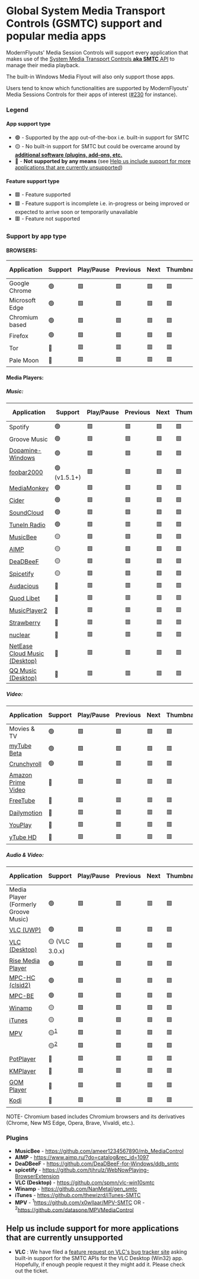 # Global System Media Transport Controls (GSMTC) support and popular media apps

ModernFlyouts' Media Session Controls will support every application that makes use of the [System Media Transport Controls **aka SMTC** API](https://docs.microsoft.com/en-us/uwp/api/windows.media.systemmediatransportcontrols) to manage their media playback.

The built-in Windows Media Flyout will also only support those apps.

Users tend to know which functionalities are supported by ModernFlyouts' Media Sessions Controls for their apps of interest ([#230](https://github.com/ModernFlyouts-Community/ModernFlyouts/issues/230) for instance).


### Legend

#### App support type

- 🟢 - Supported by the app out-of-the-box i.e. built-in support for SMTC
- 🟡 - No built-in support for SMTC but could be overcame around by **[additional software (plugins, add-ons, etc.](#plugins)**
- 🔴 - **Not supported by any means** (see [Help us include support for more applications that are currently unsupported](#help-us-include-support-for-more-applications-that-are-currently-unsupported))

#### Feature support type

- 🟩 - Feature supported
- 🟪 - Feature support is incomplete i.e. in-progress or being improved or expected to arrive soon or temporarily unavailable
- 🟥 - Feature not supported


### Support by app type

#### BROWSERS:

| Application | Support | Play/Pause | Previous | Next | Thumbnail | Media Title | Media Artist | App Info | Shuffle | Repeat | Stop | Timeline information |
| --- | --- | ---| --- | --- | --- | --- | --- | --- | --- | --- | --- | --- |
| Google Chrome  | 🟢 | 🟩 | 🟩 | 🟩 | 🟩 | 🟩 | 🟩 | 🟪 | 🟥 | 🟥 | 🟥 | 🟥 |
| Microsoft Edge | 🟢 | 🟩 | 🟩 | 🟩 | 🟩 | 🟩 | 🟩 | 🟪 | 🟥 | 🟥 | 🟥 | 🟥 |
| Chromium based | 🟢 | 🟩 | 🟩 | 🟩 | 🟩 | 🟩 | 🟩 | 🟪 | 🟥 | 🟥 | 🟥 | 🟥 |
| Firefox        | 🟢 | 🟩 | 🟩 | 🟩 | 🟩 | 🟩 | 🟩 | 🟪 | 🟥 | 🟥 | 🟥 | 🟥 |
| Tor            | 🔴 | 🟥 | 🟥 | 🟥 | 🟥 | 🟥 | 🟥 | 🟥 | 🟥 | 🟥 | 🟥 | 🟥 |
| Pale Moon      | 🔴 | 🟥 | 🟥 | 🟥 | 🟥 | 🟥 | 🟥 | 🟥 | 🟥 | 🟥 | 🟥 | 🟥 |

#### Media Players:
##### Music:
| Application | Support | Play/Pause | Previous | Next | Thumbnail | Media Title | Media Artist | App Info | Shuffle | Repeat | Stop | Timeline information |
| --- | --- | ---| --- | --- | --- | --- | --- | --- | --- | --- | --- | --- |
| Spotify        | 🟢 | 🟩 | 🟩 | 🟩 | 🟩 | 🟩 | 🟩 | 🟪 | 🟩 | 🟩 | 🟩 | 🟩 |
| Groove Music   | 🟢 | 🟩 | 🟩 | 🟩 | 🟩 | 🟩 | 🟩 | 🟩 | 🟩 | 🟩 | 🟥 | 🟥 |
| [Dopamine-Windows](https://github.com/digimezzo/dopamine-windows) | 🟢 | 🟩 | 🟩 | 🟩 | 🟩 | 🟩 | 🟩 | 🟪 | 🟩 | 🟩 | 🟩 | 🟩 |
| [foobar2000](https://www.foobar2000.org/) | 🟢 (v1.5.1+) | 🟩 | 🟩 | 🟩 | 🟩 | 🟩 | 🟩 | 🟪 | 🟥 | 🟥 | 🟩 | 🟥 |
| [MediaMonkey](https://www.mediamonkey.com/download) | 🟢 | 🟩 | 🟩 | 🟩 | 🟥 | 🟩 | 🟩 | 🟩 | 🟥 | 🟥 | 🟥 | 🟥 |
| [Cider](https://github.com/ciderapp/Cider) | 🟢 | 🟩 | 🟩 | 🟩 | 🟩 | 🟩 | 🟩 | 🟩 | 🟥 | 🟥 | 🟩 | 🟥 |
| [SoundCloud](https://www.microsoft.com/store/productId/9NVJBT29B36L) | 🟢 | 🟩 | 🟩 | 🟩 | 🟩 | 🟩 | 🟩 | 🟪 | 🟥 | 🟥 | 🟩 | 🟥 |
| [TuneIn Radio](https://www.microsoft.com/store/productId/9WZDNCRFJ3SF) | 🟢 | 🟩 | 🟥 | 🟥 | 🟩 | 🟩 | 🟪 | 🟩 | 🟥 | 🟥 | 🟥 | 🟥 |
| [MusicBee](https://getmusicbee.com/downloads/) | 🟡 | 🟩 | 🟩 | 🟩 | 🟩 | 🟩 | 🟩 | 🟪 | 🟩 | 🟩 | 🟩 | 🟪 |
| [AIMP](https://www.aimp.ru/?do=download&os=windows) | 🟡 | 🟩 | 🟩 | 🟩 | 🟩 | 🟩 | 🟩 | 🟪 | 🟥 | 🟥 | 🟥 | 🟥 |
| [DeaDBeeF](https://deadbeef.sourceforge.io/download.html) | 🟡 | 🟩 | 🟩 | 🟩 | 🟪 | 🟩 | 🟩 | 🟩 | 🟥 | 🟥 | 🟥 | 🟥 |
| [Spicetify](https://github.com/spicetify/spicetify-cli) | 🟡 | 🟩 | 🟩 | 🟩 | 🟩 | 🟩 | 🟩 | 🟩 | 🟩 | 🟩 | 🟩 | 🟩 |
| [Audacious](https://audacious-media-player.org/download) | 🔴 | 🟥 | 🟥 | 🟥 | 🟥 | 🟥 | 🟥 | 🟥 | 🟥 | 🟥 | 🟥 | 🟥 |
| [Quod Libet](https://quodlibet.readthedocs.io/en/latest/downloads.html) | 🔴 | 🟥 | 🟥 | 🟥 | 🟥 | 🟥 | 🟥 | 🟥 | 🟥 | 🟥 | 🟥 | 🟥 |
| [MusicPlayer2](https://github.com/zhongyang219/MusicPlayer2/) | 🔴 | 🟥 | 🟥 | 🟥 | 🟥 | 🟥 | 🟥 | 🟥 | 🟥 | 🟥 | 🟥 | 🟥 |
| [Strawberry](https://www.strawberrymusicplayer.org/#download) | 🔴 | 🟥 | 🟥 | 🟥 | 🟥 | 🟥 | 🟥 | 🟥 | 🟥 | 🟥 | 🟥 | 🟥 |
| [nuclear](https://github.com/nukeop/nuclear/) | 🔴 | 🟥 | 🟥 | 🟥 | 🟥 | 🟥 | 🟥 | 🟥 | 🟥 | 🟥 | 🟥 | 🟥 |
| [NetEase Cloud Music (Desktop) ](https://music.163.com/#/download) | 🔴 | 🟥 | 🟥 | 🟥 | 🟥 | 🟥 | 🟥 | 🟥 | 🟥 | 🟥 | 🟥 | 🟥 |
| [QQ Music (Desktop) ](https://y.qq.com/download) | 🔴 | 🟥 | 🟥 | 🟥 | 🟥 | 🟥 | 🟥 | 🟥 | 🟥 | 🟥 | 🟥 | 🟥 |

##### Video:
| Application | Support | Play/Pause | Previous | Next | Thumbnail | Media Title | Media Artist | App Info | Shuffle | Repeat | Stop | Timeline information |
| --- | --- | ---| --- | --- | --- | --- | --- | --- | --- | --- | --- | --- |
| Movies & TV    | 🟢 | 🟩 | 🟩 | 🟩 | 🟪 | 🟩 | 🟪 | 🟩 | 🟥 | 🟥 | 🟩 | 🟩 |
| [myTube Beta](https://www.microsoft.com/store/productId/9WZDNCRDT29J) | 🟢 | 🟩 | 🟩 | 🟩 | 🟥 | 🟩 | 🟩 | 🟩 | 🟥 | 🟥 | 🟩 | 🟥 |
| [Crunchyroll](https://www.microsoft.com/store/productId/9WZDNCRFJ15T) | 🟢 | 🟩 | 🟥 | 🟥 | 🟥 | 🟥 | 🟥 | 🟩 | 🟥 | 🟥 | 🟥 | 🟥 |
| [Amazon Prime Video](https://www.microsoft.com/store/productId/9P6RC76MSMMJ) | 🔴 | 🟥 | 🟥 | 🟥 | 🟥 | 🟥 | 🟥 | 🟥 | 🟥 | 🟥 | 🟥 | 🟥 |
| [FreeTube](https://freetubeapp.io/#download) | 🔴 | 🟥 | 🟥 | 🟥 | 🟥 | 🟥 | 🟥 | 🟥 | 🟥 | 🟥 | 🟥 | 🟥 |
| [Dailymotion](https://www.microsoft.com/store/productId/9WZDNCRFHX2X) | 🔴 | 🟥 | 🟥 | 🟥 | 🟥 | 🟥 | 🟥 | 🟥 | 🟥 | 🟥 | 🟥 | 🟥 |
| [YouPlay](https://www.microsoft.com/store/productId/9PFFD1WHKJ31) | 🔴 | 🟥 | 🟥 | 🟥 | 🟥 | 🟥 | 🟥 | 🟥 | 🟥 | 🟥 | 🟥 | 🟥 |
| [yTube HD](https://www.microsoft.com/store/productId/9P14RG2N3ZSH) | 🔴 | 🟥 | 🟥 | 🟥 | 🟥 | 🟥 | 🟥 | 🟥 | 🟥 | 🟥 | 🟥 | 🟥 |

##### Audio & Video:
| Application | Support | Play/Pause | Previous | Next | Thumbnail | Media Title | Media Artist | App Info | Shuffle | Repeat | Stop | Timeline information |
| --- | --- | ---| --- | --- | --- | --- | --- | --- | --- | --- | --- | --- |
| Media Player (Formerly Groove Music)  | 🟢 | 🟩 | 🟥 | 🟥 | 🟪 | 🟥 | 🟥 | 🟩 | 🟩 | 🟩 | 🟥 | 🟩 |
| [VLC (UWP)](https://www.microsoft.com/store/productId/9NBLGGH4VVNH) | 🟢 | 🟩 | 🟩 | 🟩 | 🟩 | 🟩 | 🟩 | 🟩 | 🟥 | 🟥 | 🟩 | 🟥 |
| [VLC (Desktop)](https://www.videolan.org/vlc/) | 🟡 (VLC 3.0.x)| 🟩 | 🟩 | 🟩 | 🟪 | 🟩 | 🟩 | 🟩 | 🟥 | 🟥 | 🟥 | 🟥 |
| [Rise Media Player](https://github.com/Rise-Software/Rise-Media-Player) | 🟢 | 🟩 | 🟩 | 🟩 | 🟩 | 🟩 | 🟩 | 🟩 | 🟪 | 🟩 | 🟪 | 🟩 |
| [MPC-HC (clsid2)](https://github.com/clsid2/mpc-hc) | 🟢 | 🟩 | 🟩 | 🟩 | 🟪 | 🟩 | 🟩 | 🟩 | 🟥 | 🟥 | 🟩 | 🟥 |
| [MPC-BE](https://sourceforge.net/projects/mpcbe/) | 🟢 | 🟩 | 🟩 | 🟩 | 🟪 | 🟩 | 🟩 | 🟩 | 🟥 | 🟥 | 🟥 | 🟥 |
| [Winamp](https://www.winamp.com/) | 🟡 | 🟩 | 🟩 | 🟩 | 🟪 | 🟩 | 🟩 | 🟩 | 🟥 | 🟥 | 🟥 | 🟥 |
| [iTunes](https://www.microsoft.com/store/productId/9PB2MZ1ZMB1S) | 🟡 | 🟩 | 🟩 | 🟩 | 🟩 | 🟩 | 🟩 | 🟪 | 🟥 | 🟥 | 🟩 | 🟥 |
| [MPV](https://mpv.io/installation/) | 🟡<sup>[1](#f1)</sup> | 🟩 | 🟥 | 🟩 | 🟥 | 🟩 | 🟩 | 🟪 | 🟥 | 🟥 | 🟥 | 🟥 |
|                                     | 🟡<sup>[2](#f2)</sup> | 🟩 | 🟩 | 🟩 | 🟩 | 🟩 | 🟩 | 🟪 | 🟥 | 🟥 | 🟥 | 🟥 |
| [PotPlayer](https://daumpotplayer.com/download/) | 🔴 | 🟥 | 🟥 | 🟥 | 🟥 | 🟥 | 🟥 | 🟥 | 🟥 | 🟥 | 🟥 | 🟥 |
| [KMPlayer](https://www.kmplayer.com/home) | 🔴 | 🟥 | 🟥 | 🟥 | 🟥 | 🟥 | 🟥 | 🟥 | 🟥 | 🟥 | 🟥 | 🟥 |
| [GOM Player](https://www.gomlab.com/download/) | 🔴 | 🟥 | 🟥 | 🟥 | 🟥 | 🟥 | 🟥 | 🟥 | 🟥 | 🟥 | 🟥 | 🟥 |
| [Kodi](https://www.microsoft.com/store/productId/9NBLGGH4T892) | 🔴 | 🟥 | 🟥 | 🟥 | 🟥 | 🟥 | 🟥 | 🟥 | 🟥 | 🟥 | 🟥 | 🟥 |

NOTE- Chromium based includes Chromium browsers and its derivatives (Chrome, New MS Edge, Opera, Brave, Vivaldi, etc.). 


### Plugins

- **MusicBee** - https://github.com/ameer1234567890/mb_MediaControl
- **AIMP** - https://www.aimp.ru/?do=catalog&rec_id=1097
- **DeaDBeeF** - https://github.com/DeaDBeeF-for-Windows/ddb_smtc
- **spicetify** - https://github.com/tjhrulz/WebNowPlaying-BrowserExtension
- **VLC (Desktop)** - https://github.com/spmn/vlc-win10smtc
- **Winamp** - https://github.com/NanMetal/gen_smtc
- **iTunes** - https://github.com/thewizrd/iTunes-SMTC 
- **MPV** - <sup><a name="f1">1</a></sup>https://github.com/x0wllaar/MPV-SMTC OR
          - <sup><a name="f2">2</a></sup>https://github.com/datasone/MPVMediaControl

## Help us include support for more applications that are currently unsupported

- **VLC** : We have filed a [feature request on VLC's bug tracker site](https://trac.videolan.org/vlc/ticket/25258#ticket) asking built-in support for the SMTC APIs for the VLC Desktop (Win32) app.
Hopefully, if enough people request it they might add it. Please check out the ticket.
